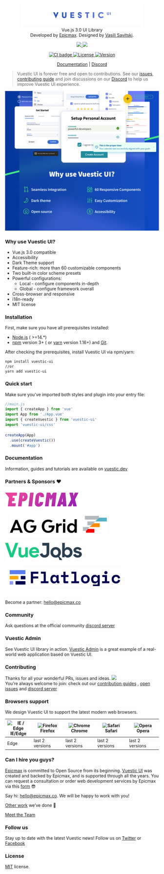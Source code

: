 <p align="center">
  <a href="https://vuestic.dev" target="_blank">
      <img alt="Vuestic UI Logo" width="400" src="packages/ui/src/assets/vuestic-ui-logo.png">
  </a>
      <br>
  Vue.js 3.0 UI Library
  <br>
  Developed by <a href="https://epicmax.co">Epicmax</a>. Designed by
  <a href="https://twitter.com/xxsavitski">Vasili Savitski</a>.
  <br>
</p>

<p align="center">
  <a href="https://github.com/epicmaxco/vuestic-ui/tree/develop/packages/extensions/ag-grid-theme">
    <img src="https://img.shields.io/npm/v/@vuestic/ag-grid-theme?label=ag-grid-theme">
  </a>
  <a href="https://github.com/epicmaxco/vuestic-ui/tree/develop/packages/vue-cli-plugin">
    <img src="https://img.shields.io/npm/v/vue-cli-plugin-vuestic-ui?label=vue-cli-plugin">
  </a>
</p>

<p align="center">
  <a href="https://app.circleci.com/pipelines/github/epicmaxco/vuestic-ui">
    <img src="https://img.shields.io/circleci/build/github/epicmaxco/vuestic-ui/develop" alt="CI badge">
  </a>
  <a href="https://github.com/epicmaxco/vuestic-ui/blob/develop/LICENSE.MD">
    <img src="https://img.shields.io/npm/l/vuestic-ui.svg" alt="License">
  </a>
  <a href="https://www.npmjs.com/package/vuestic-ui">
    <img src="https://img.shields.io/github/package-json/v/epicmaxco/vuestic-ui?filename=packages%2Fui%2Fpackage.json" alt="Version">
  </a>
</p>

<p align="center">
  <a href="https://vuestic.dev/">Documentation</a>
  |
  <a href="https://discord.gg/u7fQdqQt8c">Discord</a>
</p>

> Vuestic UI is forever free and open to contributions. See our
<a href="https://github.com/epicmaxco/vuestic-ui/issues">issues</a>,
<a href="https://vuestic.dev/en/contribution/guide">contributing guide</a> and join discussions on our
<a href="https://discord.gg/u7fQdqQt8c">Discord</a> to help us improve Vuestic UI experience.

  <p align="center">
    <img src="./packages/ui/src/assets/vuestic-ui-image.jpg">
  </p>

### Why use Vuestic UI?

- Vue.js 3.0 compatible
- Accessibility
- Dark Theme support
- Feature-rich: more than 60 customizable components
- Two built-in color scheme presets
- Powerful configurations:
    - Local - configure components in-depth
    - Global - configure framework overall
- Cross-browser and responsive
- i18n-ready
- MIT license

### Installation

First, make sure you have all prerequisites installed:

* [Node.js](https://nodejs.org/en/) ( >=14.*)
* [npm](https://www.npmjs.com/get-npm) version 3+ (
  or [yarn](https://yarnpkg.com/lang/en/docs/install) version 1.16+)
  and [Git](https://git-scm.com).

After checking the prerequisites, install Vuestic UI via npm/yarn:

```shell
npm install vuestic-ui
//or
yarn add vuestic-ui
```

### Quick start

Make sure you've imported both styles and plugin into your entry file:

```javascript
//main.js
import { createApp } from 'vue'
import App from './App.vue'
import { createVuestic } from 'vuestic-ui'
import 'vuestic-ui/css'

createApp(App)
  .use(createVuestic())
  .mount('#app')
```

### Documentation

Information, guides and tutorials are available
on [vuestic.dev](https://vuestic.dev)

### Partners & Sponsors ❤️
<div>
        <a href="https://epicmax.co/" target="_blank" title="Epicmax - Top Vue.js Development Company"><img src="./.github/assets/epicmax.svg" loading="lazy" vspace="10" alt=""></a>
        <a href="https://www.ag-grid.com/" target="_blank" title=" Data Grid: AG Grid: High-Performance React Grid, Angular Grid, JavaScript Grid"><img hspace="15" vspace="10" src="./.github/assets/aggrid.svg" loading="lazy" alt=""></a>
        <a href="https://vuejobs.com/" target="_blank" title="Vue.js jobs – Browse through dozens of Vue.js openings"><img src="./.github/assets/vuejobs.svg" loading="lazy" vspace="10" alt=""></a>
        <a href="https://flatlogic.com/" target="_blank" title="Flatlogic - The best way to create React, Angular and Vue full-stack web applications"><img hspace="15" vspace="10" src="./.github/assets/flatlogic.svg" loading="lazy" alt=""></a>
</div>
<br >

Become a partner: [hello@epicmax.co](mailto:hello@epicmax.co)

### Community

Ask questions at the official
community [discord server](https://discord.gg/u7fQdqQt8c)

### Vuestic Admin

See Vuestic UI library in
action. [Vuestic Admin](https://github.com/epicmaxco/vuestic-admin) is a great
example of a real-world web application based on Vuestic UI.

### Contributing

Thanks for all your wonderful PRs, issues and ideas.
<a href="https://github.com/epicmaxco/vuestic-ui/graphs/contributors">
<img src="https://opencollective.com/vuestic-ui/contributors.svg?width=890&button=false" />
</a>
<br>
You’re always welcome to join: check out
our <a href="https://vuestic.dev/en/contribution/guide">
contribution guides</a>
, [open issues](https://github.com/epicmaxco/vuestic-ui/issues)
and [discord server](https://discord.gg/u7fQdqQt8c)

### Browsers support

We design Vuestic UI to support the latest modern web browsers.

| <img src="https://raw.githubusercontent.com/alrra/browser-logos/master/src/edge/edge_48x48.png" alt="IE / Edge" width="24px" height="24px" /><br>IE/Edge | <img src="https://raw.githubusercontent.com/alrra/browser-logos/master/src/firefox/firefox_48x48.png" alt="Firefox" width="24px" height="24px" /><br>Firefox | <img src="https://raw.githubusercontent.com/alrra/browser-logos/master/src/chrome/chrome_48x48.png" alt="Chrome" width="24px" height="24px" /><br>Chrome | <img src="https://raw.githubusercontent.com/alrra/browser-logos/master/src/safari/safari_48x48.png" alt="Safari" width="24px" height="24px" /><br>Safari | <img src="https://raw.githubusercontent.com/alrra/browser-logos/master/src/opera/opera_48x48.png" alt="Opera" width="24px" height="24px" /><br>Opera |
| --- | --- | --- | --- | --- |
| Edge | last 2 versions  | last 2 versions | last 2 versions | last 2 versions |

### Can I hire you guys?
[Epicmax](https://epicmax.co) is committed to Open Source from its beginning.
[Vuestic UI](https://vuestic.dev) was created and backed by Epicmax, and is supported through all the years. 
You can request a consultation or order web development services by Epicmax via this [form](https://epicmax.co/contacts) 😎

Say hi: <a href="mailto:hello@epicmax.co">hello@epicmax.co</a>. We will be happy to work with you! 

[Other work](https://epicmax.co) we’ve done 🤘

[Meet the Team](https://vuestic.dev/team)

### Follow us

Stay up to date with the latest Vuestic news! Follow us
on [Twitter](https://twitter.com/epicmaxco)
or [Facebook](https://facebook.com/epicmaxco)

### License

[MIT](https://github.com/epicmaxco/vuestic-ui/blob/develop/LICENSE.MD) license.
